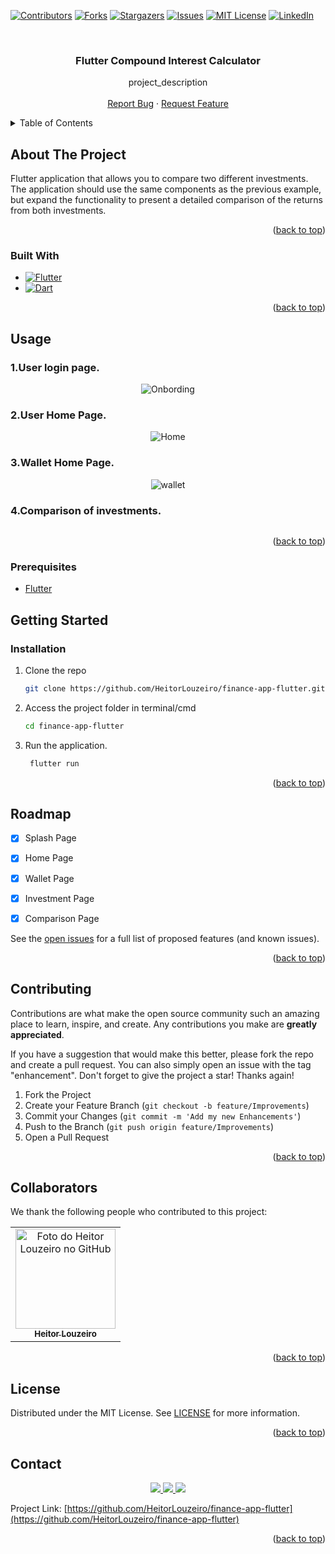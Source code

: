 <!-- Improved compatibility of back to top link: See: https://github.com/othneildrew/Best-README-Template/pull/73 -->
<a name="top"></a>
<!--
*** Thanks for checking out the Best-README-Template. If you have a suggestion
*** that would make this better, please fork the repo and create a pull request
*** or simply open an issue with the tag "enhancement".
*** Don't forget to give the project a star!
*** Thanks again! Now go create something AMAZING! :D
-->



<!-- PROJECT SHIELDS -->
<!--
*** I'm using markdown "reference style" links for readability.
*** Reference links are enclosed in brackets [ ] instead of parentheses ( ).
*** See the bottom of this document for the declaration of the reference variables
*** for contributors-url, forks-url, etc. This is an optional, concise syntax you may use.
*** https://www.markdownguide.org/basic-syntax/#reference-style-links
-->
[![Contributors][contributors-shield]][contributors-url]
[![Forks][forks-shield]][forks-url]
[![Stargazers][stars-shield]][stars-url]
[![Issues][issues-shield]][issues-url]
[![MIT License][license-shield]][license-url]
[![LinkedIn][linkedin-shield]][linkedin-url]



<!-- PROJECT LOGO -->
<br/>
<h3 align="center">Flutter Compound Interest Calculator</h3>

  <p align="center">
    project_description
    <br/>
    <br />
    <a href="https://github.com/HeitorLouzeiro/finance-app-flutter/issues">Report Bug</a>
    ·
    <a href="https://github.com/HeitorLouzeiro/finance-app-flutter/issues">Request Feature</a>
  </p>
</div>



<!-- TABLE OF CONTENTS -->
<details>
  <summary>Table of Contents</summary>
  <ol>
    <li>
      <a href="#about-the-project">About The Project</a>
      <ul>
        <li><a href="#built-with">Built With</a></li>
      </ul>
    </li>
    <li><a href="#usage">Usage</a></li>
    <li>
      <a href="#getting-started">Getting Started</a>
      <ul>
        <li><a href="#prerequisites">Prerequisites</a></li>
        <li><a href="#installation">Installation</a></li>
      </ul>
    </li>
    <li><a href="#roadmap">Roadmap</a></li>
    <li><a href="#contributing">Contributing</a></li>
    <li><a href="#collaborators">Collaborators</a></li>
    <li><a href="#license">License</a></li>
    <li><a href="#contact">Contact</a></li>
    <li><a href="#acknowledgments">Acknowledgments</a></li>
  </ol>
</details>



<!-- ABOUT THE PROJECT -->
## About The Project

Flutter application that allows you to compare two different investments. The application should use the same components as the previous example, but expand the functionality to present a detailed comparison of the returns from both investments.

<p align="right">(<a href="#top">back to top</a>)</p>



### Built With
* [![Flutter][Flutter]][Flutter-url]
* [![Dart][Dart]][Dart-url]

<p align="right">(<a href="#top">back to top</a>)</p>

<!-- USAGE EXAMPLES -->
## Usage
### 1.User login page.

<p align="center">
      <img src="src/assets/images/onbording.png" alt="Onbording">
    <br/>
</p>

  ### 2.User Home Page. 
<p align="center">
    <img src="src/assets/images/home.png" alt="Home">
    <br/>
</p>

  ### 3.Wallet Home Page. 
<p align="center">
    <img src="src/assets/images/wallet.png" alt="wallet">
    <br/>
</p>

  ### 4.Comparison of investments. 
<p align="center">
    <img src="src/assets/images/resultado_comparacao.png" alt="">
    <br/>
</p>

</p>
<p align="right">(<a href="#top">back to top</a>)</p>

### Prerequisites

* [Flutter](https://flutter.dev/)

<!-- GETTING STARTED -->
## Getting Started
### Installation

1. Clone the repo
   ```sh
   git clone https://github.com/HeitorLouzeiro/finance-app-flutter.git
   ```
2. Access the project folder in terminal/cmd
   ```sh
   cd finance-app-flutter
   ```
    
3. Run the application.
    ```sh
     flutter run
    ```  

<p align="right">(<a href="#top">back to top</a>)</p>






<!-- ROADMAP -->
## Roadmap

- [x] Splash Page
- [x] Home Page
- [x] Wallet Page
- [x] Investment Page
- [x] Comparison Page



See the [open issues](https://github.com/HeitorLouzeiro/finance-app-flutter/issues) for a full list of proposed features (and known issues).

<p align="right">(<a href="#top">back to top</a>)</p>

<!-- CONTRIBUTING -->
## Contributing

Contributions are what make the open source community such an amazing place to learn, inspire, and create. Any contributions you make are **greatly appreciated**.

If you have a suggestion that would make this better, please fork the repo and create a pull request. You can also simply open an issue with the tag "enhancement".
Don't forget to give the project a star! Thanks again!

1. Fork the Project
2. Create your Feature Branch (`git checkout -b feature/Improvements`)
3. Commit your Changes (`git commit -m 'Add my new Enhancements'`)
4. Push to the Branch (`git push origin feature/Improvements`)
5. Open a Pull Request

<p align="right">(<a href="#top">back to top</a>)</p>

## Collaborators

We thank the following people who contributed to this project:

<table>
  <tr>
    <td align="center">
      <a href="#">
        <img src="https://avatars.githubusercontent.com/u/42551436?s=400&u=608a3a665aa424e0d6d59b01fa634650979b72ad&v=4" width="160px;" alt="Foto do Heitor Louzeiro no GitHub"/><br>
        <sub>
          <b>Heitor Louzeiro</b>
        </sub>
      </a>
    </td>
  </tr>
</table>

<p align="right">(<a href="#top">back to top</a>)</p>



<!-- LICENSE -->
## License

Distributed under the MIT License. See [LICENSE](license) for more information.

<p align="right">(<a href="#top">back to top</a>)</p>



<!-- CONTACT -->
## Contact

<div align='center'>  
  <a href="https://www.instagram.com/heitorlouzeiro/" target="_blank">
    <img src="https://img.shields.io/badge/-Instagram-%23E4405F?style=for-the-badge&logo=instagram&logoColor=white" target="_blank">
  </a> 
  <a href = "mailto:heitorlouzeirodev@gmail.com">
    <img src="https://img.shields.io/badge/-Gmail-%23333?style=for-the-badge&logo=gmail&logoColor=white" target="_blank">    
  </a>
  <a href="https://www.linkedin.com/in/heitor-louzeiro/" target="_blank">
    <img src="https://img.shields.io/badge/-LinkedIn-%230077B5?style=for-the-badge&logo=linkedin&logoColor=white" target="_blank">
  </a> 
</div>

Project Link: [https://github.com/HeitorLouzeiro/finance-app-flutter](https://github.com/HeitorLouzeiro/finance-app-flutter)

<p align="right">(<a href="#top">back to top</a>)</p>


<!-- MARKDOWN LINKS & IMAGES -->
<!-- https://www.markdownguide.org/basic-syntax/#reference-style-links -->
[contributors-shield]: https://img.shields.io/github/contributors/HeitorLouzeiro/finance-app-flutter.svg?style=for-the-badge
[contributors-url]: https://github.com/HeitorLouzeiro/finance-app-flutter/graphs/contributors
[forks-shield]: https://img.shields.io/github/forks/HeitorLouzeiro/finance-app-flutter.svg?style=for-the-badge
[forks-url]: https://github.com/HeitorLouzeiro/finance-app-flutter/network/members
[stars-shield]: https://img.shields.io/github/stars/HeitorLouzeiro/finance-app-flutter.svg?style=for-the-badge
[stars-url]: https://github.com/HeitorLouzeiro/finance-app-flutter/stargazers
[issues-shield]: https://img.shields.io/github/issues/HeitorLouzeiro/finance-app-flutter.svg?style=for-the-badge
[issues-url]: https://github.com/HeitorLouzeiro/finance-app-flutter/issues
[license-shield]: https://img.shields.io/github/license/HeitorLouzeiro/finance-app-flutter.svg?style=for-the-badge
[license-url]: https://github.com/HeitorLouzeiro/finance-app-flutter/blob/master/license
[linkedin-shield]: https://img.shields.io/badge/-LinkedIn-black.svg?style=for-the-badge&logo=linkedin&colorB=555
[linkedin-url]: https://linkedin.com/in/heitor-louzeiro

[Flutter]: https://img.shields.io/badge/Flutter-%2302569B.svg?style=for-the-badge&logo=Flutter&logoColor=white
[Flutter-url]: https://flutter.dev/

[Dart]: https://img.shields.io/badge/dart-%230175C2.svg?style=for-the-badge&logo=dart&logoColor=white
[Dart-url]: https://dart.dev/
